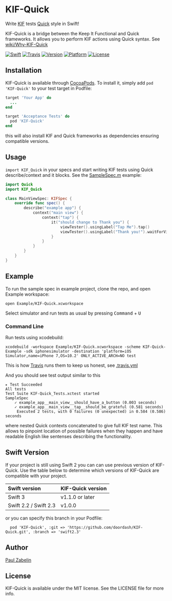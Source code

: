 # KIF-Quick
Write [KIF](https://github.com/kif-framework/KIF) tests [Quick](https://github.com/Quick/Quick) style in Swift!

KIF-Quick is a bridge between the Keep It Functional and Quick frameworks. It allows you to perform KIF actions using Quick syntax. See [wiki/Why-KIF-Quick](https://github.com/doordash/KIF-Quick/wiki/Why-KIF-Quick)

[![Swift][swift-badge]][swift-url]
[![Travis][travis-badge]][travis-url]
[![Version][version-badge]][pod-url]
[![Platform][platform-badge]][pod-url]
[![License][mit-badge]][pod-url]

## Installation

KIF-Quick is available through [CocoaPods](http://cocoapods.org). To install it, simply add `pod 'KIF-Quick'` to your test target in Podfile:

```ruby
target 'Your App' do
  ...
end

target 'Acceptance Tests' do
  pod 'KIF-Quick'
end
```
this will also install KIF and Quick frameworks as dependencies ensuring compatible versions.

## Usage
`import KIF_Quick` in your specs and start writing KIF tests using Quick describe/context and it blocks.  See the [SampleSpec.m](https://github.com/doordash/KIF-Quick/blob/master/Example/Tests/SampleSpec.swift) example:
```Swift
import Quick
import KIF_Quick

class MainViewSpec: KIFSpec {
    override func spec() {
        describe("example app") {
            context("main view") {
                context("tap") {
                    it("should change to Thank you") {
                        viewTester().usingLabel("Tap Me").tap()
                        viewTester().usingLabel("Thank you!").waitForView()
                    }
                }
            }
        }
    }
}
```

## Example

To run the sample spec in example project, clone the repo, and open Example workspace:
```
open Example/KIF-Quick.xcworkspace
```
Select simulator and run tests as usual by pressing <kbd>Command</kbd> + <kbd>U</kbd>

### Command Line
Run tests using xcodebuild:
```
xcodebuild -workspace Example/KIF-Quick.xcworkspace -scheme KIF-Quick-Example -sdk iphonesimulator -destination 'platform=iOS Simulator,name=iPhone 7,OS=10.2' ONLY_ACTIVE_ARCH=NO test
```
This is how [Travis][travis-url] runs them to keep us honest, see [.travis.yml](https://github.com/doordash/KIF-Quick/blob/master/.travis.yml)

And you should see test output similar to this
```
▸ Test Succeeded
All tests
Test Suite KIF-Quick_Tests.xctest started
SampleSpec
    ✓ example_app__main_view__should_have_a_button (0.003 seconds)
    ✓ example_app__main_view__tap__should_be_grateful (0.581 seconds)
	 Executed 2 tests, with 0 failures (0 unexpected) in 0.584 (0.586) seconds
```
where nested Quick contexts concatenated to give full KIF test name. This allows to pinpoint location of possible failures when they happen and have readable English like sentenses describing the functionality.

## Swift Version

If your project is still using Swift 2 you can can use previous version of KIF-Quick. Use the table below to determine which versions of KIF-Quick are compatible with your project.

|Swift version        |KIF-Quick version|
|:--------------------|:---------------|
|Swift 3              |v1.1.0 or later |
|Swift 2.2 / Swift 2.3|v1.0.0          |

or you can specify this branch in your Podfile:
```
  pod 'KIF-Quick', :git => 'https://github.com/doordash/KIF-Quick.git', :branch => 'swift2.3'
```

## Author

[Paul Zabelin](https://github.com/paulz)

## License

KIF-Quick is available under the MIT license. See the LICENSE file for more info.

[swift-badge]: https://img.shields.io/badge/Swift-3.0-orange.svg?style=flat
[swift-url]: https://swift.org
[travis-badge]: http://img.shields.io/travis/doordash/KIF-Quick.svg?style=flat
[travis-url]: https://travis-ci.org/doordash/KIF-Quick
[version-badge]: https://img.shields.io/cocoapods/v/KIF-Quick.svg?style=flat
[mit-badge]: https://img.shields.io/badge/License-MIT-blue.svg?style=flat
[platform-badge]: https://img.shields.io/cocoapods/p/KIF-Quick.svg?style=flat
[pod-url]: http://cocoapods.org/pods/KIF-Quick
